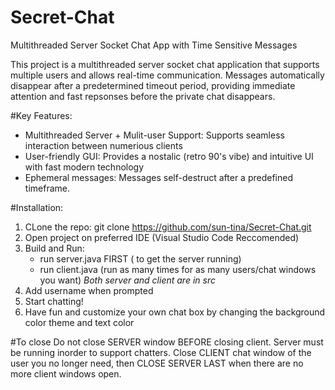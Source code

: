 # Secret-Chat
Multithreaded Server Socket Chat App with Time Sensitive Messages

This project is a multithreaded server socket chat application that supports multiple users and allows real-time communication. Messages automatically disappear after a predetermined timeout period, providing immediate attention and fast repsonses before the private chat disappears.

#Key Features:
- Multithreaded Server + Mulit-user Support: Supports seamless interaction between numerious clients
- User-friendly GUI: Provides a nostalic (retro 90's vibe) and intuitive UI with fast modern technology
- Ephemeral messages: Messages self-destruct after a predefined timeframe.

#Installation: 
1. CLone the repo: 
git clone https://github.com/sun-tina/Secret-Chat.git
2. Open project on preferred IDE (Visual Studio Code Reccomended)
3. Build and Run:
     - run server.java FIRST ( to get the server running)
     - run client.java (run as many times for as many users/chat windows you want)
  *Both server and client are in src*
4. Add username when prompted
5. Start chatting!
6. Have fun and customize your own chat box by changing the background color theme and text color

#To close 
Do not close SERVER window BEFORE closing client. 
Server must be running inorder to support chatters. Close CLIENT chat window of the user you no longer need, then CLOSE SERVER LAST when there are no more client windows open.
